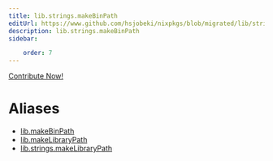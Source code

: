 ```yaml
---
title: lib.strings.makeBinPath
editUrl: https://www.github.com/hsjobeki/nixpkgs/blob/migrated/lib/strings.nix#L264C5
description: lib.strings.makeBinPath
sidebar:

    order: 7
---
```


<a href="https://www.github.com/hsjobeki/nixpkgs/blob/migrated/lib/strings.nix#L264C5">Contribute Now!</a>


# Aliases

- [lib.makeBinPath](/nix-doc-comments/reference/lib/lib-makebinpath)
- [lib.makeLibraryPath](/nix-doc-comments/reference/lib/lib-makelibrarypath)
- [lib.strings.makeLibraryPath](/nix-doc-comments/reference/lib/strings/lib-strings-makelibrarypath)


